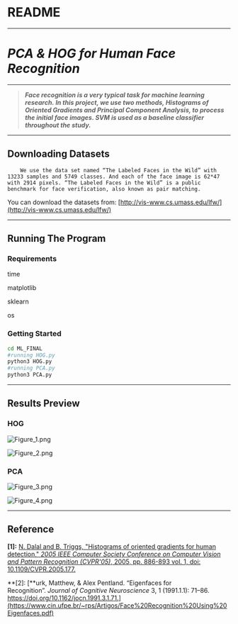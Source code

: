 # README

---

# ***PCA & HOG for Human Face Recognition***

  ******

> ***Face recognition is a very typical task for machine learning research. In this project, we use two methods, Histograms of Oriented Gradients and Principal Component Analysis, to process the initial face images. SVM is used as a baseline classifier throughout the study.***
> 

---

## Downloading Datasets

        We use the data set named “The Labeled Faces in the Wild” with 13233 samples and 5749 classes. And each of the face image is 62*47 with 2914 pixels. “The Labeled Faces in the Wild” is a public benchmark for face verification, also known as pair matching.

You can download the datasets from: [http://vis-www.cs.umass.edu/lfw/](http://vis-www.cs.umass.edu/lfw/)

---

## Running The Program

### R****equirements****

time

matplotlib

sklearn

os

### Getting Started

```bash
cd ML_FINAL
#running HOG.py
python3 HOG.py
#running PCA.py
python3 PCA.py

```

---

## Results Preview

### HOG

![Figure_1.png](README%206b242b0f342941d49428118d50a4ab93/Figure_1.png)

![Figure_2.png](README%206b242b0f342941d49428118d50a4ab93/Figure_2.png)

### PCA

![Figure_3.png](README%206b242b0f342941d49428118d50a4ab93/Figure_3.png)

![Figure_4.png](README%206b242b0f342941d49428118d50a4ab93/Figure_4.png)

---

## Reference

**[1]:** [N. Dalal and B. Triggs, "Histograms of oriented gradients for human detection," *2005 IEEE Computer Society Conference on Computer Vision and Pattern Recognition (CVPR'05)*, 2005, pp. 886-893 vol. 1, doi: 10.1109/CVPR.2005.177.](https://ieeexplore.ieee.org/document/1467360)

**[2]: [**urk, Matthew, & Alex Pentland. “Eigenfaces for Recognition”. *Journal of Cognitive Neuroscience* 3, 1 (1991.1.1): 71–86. https://doi.org/10.1162/jocn.1991.3.1.71.](https://www.cin.ufpe.br/~rps/Artigos/Face%20Recognition%20Using%20Eigenfaces.pdf)